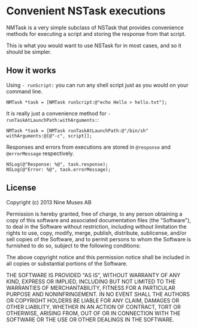 # Convenient NSTask executions

NMTask is a very simple subclass of NSTask that provides convenience
methods for executing a script and storing the response from that
script.

This is what you would want to use NSTask for in most cases, and so it
should be simpler.

## How it works

Using `- runScript:` you can run any shell script just as you would on
your command line.

    NMTask *task = [NMTask runScript:@"echo Hello > hello.txt"];

It is really just a convenience method for `- runTaskAtLaunchPath:withArguments:`:

    NMTask *task = [NMTask runTaskAtLaunchPath:@"/bin/sh" withArguments:@[@"-c", script]];

Responses and errors from executions are stored in `@response` and
`@errorMessage` respectively.

    NSLog(@"Response: %@", task.response);
    NSLog(@"Error: %@", task.errorMessage);

## License

Copyright (c) 2013 Nine Muses AB

Permission is hereby granted, free of charge, to any person obtaining a copy of this software and associated documentation files (the "Software"), to deal in the Software without restriction, including without limitation the rights to use, copy, modify, merge, publish, distribute, sublicense, and/or sell copies of the Software, and to permit persons to whom the Software is furnished to do so, subject to the following conditions:

The above copyright notice and this permission notice shall be included in all copies or substantial portions of the Software.

THE SOFTWARE IS PROVIDED "AS IS", WITHOUT WARRANTY OF ANY KIND, EXPRESS OR IMPLIED, INCLUDING BUT NOT LIMITED TO THE WARRANTIES OF MERCHANTABILITY, FITNESS FOR A PARTICULAR PURPOSE AND NONINFRINGEMENT. IN NO EVENT SHALL THE AUTHORS OR COPYRIGHT HOLDERS BE LIABLE FOR ANY CLAIM, DAMAGES OR OTHER LIABILITY, WHETHER IN AN ACTION OF CONTRACT, TORT OR OTHERWISE, ARISING FROM, OUT OF OR IN CONNECTION WITH THE SOFTWARE OR THE USE OR OTHER DEALINGS IN THE SOFTWARE.
